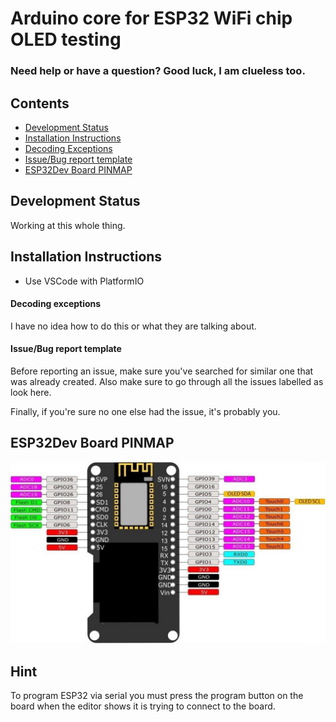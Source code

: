 # Arduino core for ESP32 WiFi chip OLED testing

### Need help or have a question? Good luck, I am clueless too.

## Contents
- [Development Status](#development-status)
- [Installation Instructions](#installation-instructions)
- [Decoding Exceptions](#decoding-exceptions)
- [Issue/Bug report template](#issuebug-report-template)
- [ESP32Dev Board PINMAP](#esp32dev-board-pinmap)

## Development Status

Working at this whole thing.

## Installation Instructions
- Use VSCode with PlatformIO

#### Decoding exceptions

I have no idea how to do this or what they are talking about.

#### Issue/Bug report template
Before reporting an issue, make sure you've searched for similar one that was already created. Also make sure to go through all the issues labelled as look here.

Finally, if you're sure no one else had the issue, it's probably you.


## ESP32Dev Board PINMAP

![Pin Functions](docs/lolin32-oled-pinout.jpg)

## Hint

To program ESP32 via serial you must press the program button on the board when the editor shows it is trying to connect to the board.